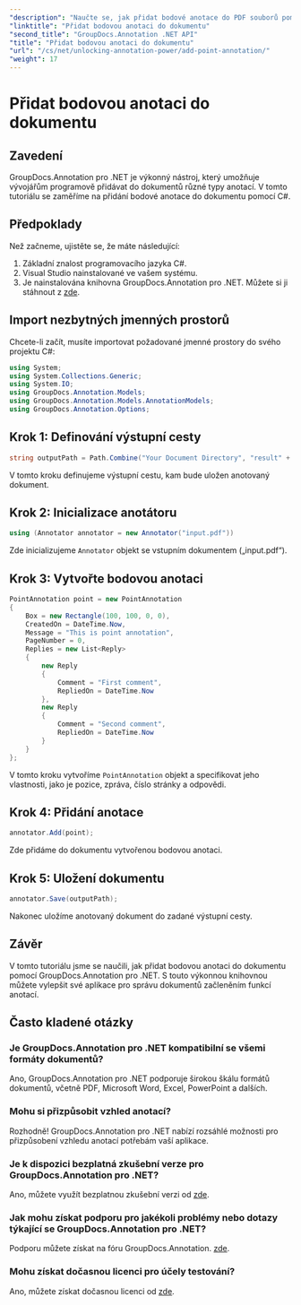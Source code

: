 ```yaml
---
"description": "Naučte se, jak přidat bodové anotace do PDF souborů pomocí GroupDocs.Annotation pro .NET. Podrobný návod pro bezproblémovou integraci."
"linktitle": "Přidat bodovou anotaci do dokumentu"
"second_title": "GroupDocs.Annotation .NET API"
"title": "Přidat bodovou anotaci do dokumentu"
"url": "/cs/net/unlocking-annotation-power/add-point-annotation/"
"weight": 17
---
```


# Přidat bodovou anotaci do dokumentu

## Zavedení
GroupDocs.Annotation pro .NET je výkonný nástroj, který umožňuje vývojářům programově přidávat do dokumentů různé typy anotací. V tomto tutoriálu se zaměříme na přidání bodové anotace do dokumentu pomocí C#.
## Předpoklady
Než začneme, ujistěte se, že máte následující:
1. Základní znalost programovacího jazyka C#.
2. Visual Studio nainstalované ve vašem systému.
3. Je nainstalována knihovna GroupDocs.Annotation pro .NET. Můžete si ji stáhnout z [zde](https://releases.groupdocs.com/annotation/net/).

## Import nezbytných jmenných prostorů
Chcete-li začít, musíte importovat požadované jmenné prostory do svého projektu C#:
```csharp
using System;
using System.Collections.Generic;
using System.IO;
using GroupDocs.Annotation.Models;
using GroupDocs.Annotation.Models.AnnotationModels;
using GroupDocs.Annotation.Options;
```
## Krok 1: Definování výstupní cesty
```csharp
string outputPath = Path.Combine("Your Document Directory", "result" + Path.GetExtension("input.pdf"));
```
V tomto kroku definujeme výstupní cestu, kam bude uložen anotovaný dokument.
## Krok 2: Inicializace anotátoru
```csharp
using (Annotator annotator = new Annotator("input.pdf"))
```
Zde inicializujeme `Annotator` objekt se vstupním dokumentem („input.pdf“).
## Krok 3: Vytvořte bodovou anotaci
```csharp
PointAnnotation point = new PointAnnotation
{
    Box = new Rectangle(100, 100, 0, 0),
    CreatedOn = DateTime.Now,
    Message = "This is point annotation",
    PageNumber = 0,
    Replies = new List<Reply>
    {
        new Reply
        {
            Comment = "First comment",
            RepliedOn = DateTime.Now
        },
        new Reply
        {
            Comment = "Second comment",
            RepliedOn = DateTime.Now
        }
    }
};
```
V tomto kroku vytvoříme `PointAnnotation` objekt a specifikovat jeho vlastnosti, jako je pozice, zpráva, číslo stránky a odpovědi.
## Krok 4: Přidání anotace
```csharp
annotator.Add(point);
```
Zde přidáme do dokumentu vytvořenou bodovou anotaci.
## Krok 5: Uložení dokumentu
```csharp
annotator.Save(outputPath);
```
Nakonec uložíme anotovaný dokument do zadané výstupní cesty.

## Závěr
V tomto tutoriálu jsme se naučili, jak přidat bodovou anotaci do dokumentu pomocí GroupDocs.Annotation pro .NET. S touto výkonnou knihovnou můžete vylepšit své aplikace pro správu dokumentů začleněním funkcí anotací.
## Často kladené otázky
### Je GroupDocs.Annotation pro .NET kompatibilní se všemi formáty dokumentů?
Ano, GroupDocs.Annotation pro .NET podporuje širokou škálu formátů dokumentů, včetně PDF, Microsoft Word, Excel, PowerPoint a dalších.
### Mohu si přizpůsobit vzhled anotací?
Rozhodně! GroupDocs.Annotation pro .NET nabízí rozsáhlé možnosti pro přizpůsobení vzhledu anotací potřebám vaší aplikace.
### Je k dispozici bezplatná zkušební verze pro GroupDocs.Annotation pro .NET?
Ano, můžete využít bezplatnou zkušební verzi od [zde](https://releases.groupdocs.com/).
### Jak mohu získat podporu pro jakékoli problémy nebo dotazy týkající se GroupDocs.Annotation pro .NET?
Podporu můžete získat na fóru GroupDocs.Annotation. [zde](https://forum.groupdocs.com/c/annotation/10).
### Mohu získat dočasnou licenci pro účely testování?
Ano, můžete získat dočasnou licenci od [zde](https://purchase.groupdocs.com/temporary-license/).